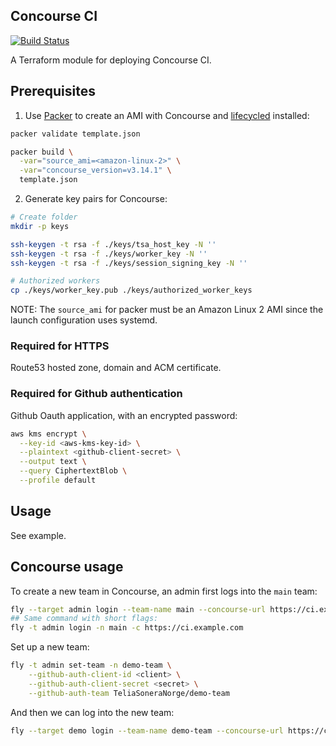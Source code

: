 ## Concourse CI

[![Build Status](https://travis-ci.com/telia-oss/terraform-aws-concourse.svg?branch=master)](https://travis-ci.com/telia-oss/terraform-aws-concourse)

A Terraform module for deploying Concourse CI.

## Prerequisites

1. Use [Packer](https://www.packer.io/) to create an AMI with Concourse and [lifecycled](https://github.com/buildkite/lifecycled) installed:

```bash
packer validate template.json

packer build \
  -var="source_ami=<amazon-linux-2>" \
  -var="concourse_version=v3.14.1" \
  template.json
```

2. Generate key pairs for Concourse:

```bash
# Create folder
mkdir -p keys

ssh-keygen -t rsa -f ./keys/tsa_host_key -N ''
ssh-keygen -t rsa -f ./keys/worker_key -N ''
ssh-keygen -t rsa -f ./keys/session_signing_key -N ''

# Authorized workers
cp ./keys/worker_key.pub ./keys/authorized_worker_keys
```


NOTE: The `source_ami` for packer must be an Amazon Linux 2 AMI since the launch configuration uses systemd.

### Required for HTTPS

Route53 hosted zone, domain and ACM certificate.

### Required for Github authentication

Github Oauth application, with an encrypted password:

```bash
aws kms encrypt \
  --key-id <aws-kms-key-id> \
  --plaintext <github-client-secret> \
  --output text \
  --query CiphertextBlob \
  --profile default
```

## Usage

See example.

## Concourse usage

To create a new team in Concourse, an admin first logs into the `main` team:

```bash
fly --target admin login --team-name main --concourse-url https://ci.example.com
## Same command with short flags:
fly -t admin login -n main -c https://ci.example.com
```

Set up a new team:

```bash
fly -t admin set-team -n demo-team \
    --github-auth-client-id <client> \
    --github-auth-client-secret <secret> \
    --github-auth-team TeliaSoneraNorge/demo-team
```

And then we can log into the new team:

```bash
fly --target demo login --team-name demo-team --concourse-url https://ci.example.com
```
